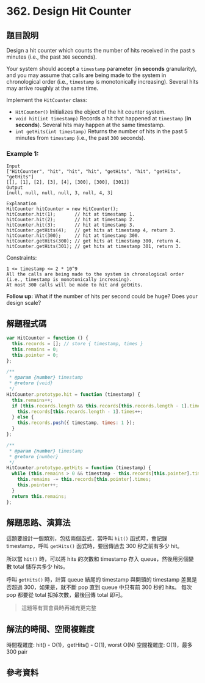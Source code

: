 # 362. Design Hit Counter

## 題目說明

Design a hit counter which counts the number of hits received in the past `5` minutes (i.e., the past `300` seconds).

Your system should accept a `timestamp` parameter (**in seconds** granularity), and you may assume that calls are being made to the system in chronological order (i.e., `timestamp` is monotonically increasing). Several hits may arrive roughly at the same time.

Implement the `HitCounter` class:

- `HitCounter()` Initializes the object of the hit counter system.
- `void hit(int timestamp)` Records a hit that happened at `timestamp` (**in seconds**). Several hits may happen at the same timestamp.
- `int getHits(int timestamp)` Returns the number of hits in the past 5 minutes from `timestamp` (i.e., the past `300` seconds).

### Example 1:

```
Input
["HitCounter", "hit", "hit", "hit", "getHits", "hit", "getHits", "getHits"]
[[], [1], [2], [3], [4], [300], [300], [301]]
Output
[null, null, null, null, 3, null, 4, 3]

Explanation
HitCounter hitCounter = new HitCounter();
hitCounter.hit(1);       // hit at timestamp 1.
hitCounter.hit(2);       // hit at timestamp 2.
hitCounter.hit(3);       // hit at timestamp 3.
hitCounter.getHits(4);   // get hits at timestamp 4, return 3.
hitCounter.hit(300);     // hit at timestamp 300.
hitCounter.getHits(300); // get hits at timestamp 300, return 4.
hitCounter.getHits(301); // get hits at timestamp 301, return 3.
```

Constraints:

```
1 <= timestamp <= 2 * 10^9
All the calls are being made to the system in chronological order (i.e., timestamp is monotonically increasing).
At most 300 calls will be made to hit and getHits.
```

**Follow up:** What if the number of hits per second could be huge? Does your design scale?

## 解題程式碼

```javascript
var HitCounter = function () {
  this.records = []; // store { timestamp, times }
  this.remains = 0;
  this.pointer = 0;
};

/**
 * @param {number} timestamp
 * @return {void}
 */
HitCounter.prototype.hit = function (timestamp) {
  this.remains++;
  if (this.records.length && this.records[this.records.length - 1].timestamp === timestamp) {
    this.records[this.records.length - 1].times++;
  } else {
    this.records.push({ timestamp, times: 1 });
  }
};

/**
 * @param {number} timestamp
 * @return {number}
 */
HitCounter.prototype.getHits = function (timestamp) {
  while (this.remains > 0 && timestamp - this.records[this.pointer].timestamp >= 300) {
    this.remains -= this.records[this.pointer].times;
    this.pointer++;
  }
  return this.remains;
};
```

## 解題思路、演算法

這題要設計一個類別，包括兩個函式，當呼叫 `hit()` 函式時，會記錄 timestamp，呼叫 `getHits()` 函式時，要回傳過去 300 秒之前有多少 hit。

所以當 `hit()` 時，可以將 hits 的次數和 timestamp 存入 queue，然後用另個變數 total 儲存共多少 hits。

呼叫 `getHits()` 時，計算 queue 結尾的 timestamp 與開頭的 timestamp 差異是否超過 300，如果是，就不斷 pop 直到 queue 中只有前 300 秒的 hits。
每次 pop 都要從 total 扣掉次數，最後回傳 total 即可。

> 這題等有買會員時再補充更完整

## 解法的時間、空間複雜度

時間複雜度: hit() - O(1)，getHits() - O(1), worst O(N)
空間複雜度: O(1)，最多 300 pair

## 參考資料
